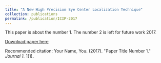 ```yaml
---
title: "A New High Precision Eye Center Localization Technique"
collection: publications
permalink: /publication/ICIP-2017
---
```

This paper is about the number 1. The number 2 is left for future work 2017.

[Download paper here](http://npoul.github.io/files/ICIP2017.pdf)

Recommended citation: Your Name, You. (2017). "Paper Title Number 1." <i>Journal 1</i>. 1(1).
